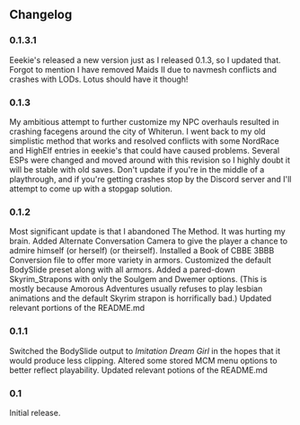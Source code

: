 ## Changelog

### 0.1.3.1

Eeekie's released a new version just as I released 0.1.3, so I updated that. Forgot to mention I have removed Maids II due to navmesh conflicts and crashes with LODs. Lotus should have it though!

### 0.1.3

My ambitious attempt to further customize my NPC overhauls resulted in crashing facegens around the city of Whiterun. I went back to my old simplistic method that works and resolved conflicts with some NordRace and HighElf entries in eeekie's that could have caused problems. Several ESPs were changed and moved around with this revision so I highly doubt it will be stable with old saves. Don't update if you're in the middle of a playthrough, and if you're getting crashes stop by the Discord server and I'll attempt to come up with a stopgap solution.

### 0.1.2

Most significant update is that I abandoned The Method. It was hurting my brain. Added Alternate Conversation Camera to give the player a chance to admire himself (or herself) (or theirself). Installed a Book of CBBE 3BBB Conversion file to offer more variety in armors. Customized the default BodySlide preset along with all armors. Added a pared-down Skyrim_Strapons with only the Soulgem and Dwemer options. (This is mostly because Amorous Adventures usually refuses to play lesbian animations and the default Skyrim strapon is horrifically bad.) Updated relevant portions of the README.md

### 0.1.1

Switched the BodySlide output to _Imitation Dream Girl_ in the hopes that it would produce less clipping. Altered some stored MCM menu options to better reflect playability. Updated relevant potions of the README.md

### 0.1

Initial release.


